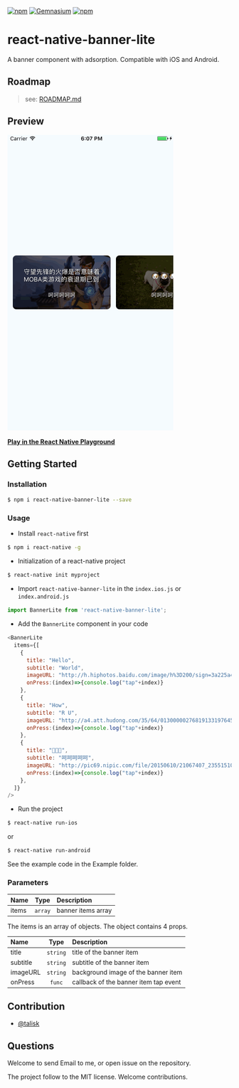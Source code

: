 [![npm](https://img.shields.io/npm/v/react-native-banner-lite.svg?style=flat)]()
[![Gemnasium](https://img.shields.io/gemnasium/mathiasbynens/he.svg)]()
[![npm](https://img.shields.io/npm/l/express.svg)]()

# react-native-banner-lite

A banner component with adsorption. Compatible with iOS and Android.

## Roadmap

> see: [ROADMAP.md](ROADMAP.md)

## Preview

![](/Preview/p01.gif)

**[Play in the React Native Playground](https://rnplay.org/apps/-Ks6Lg)**

## Getting Started

### Installation

```bash
$ npm i react-native-banner-lite --save
```

### Usage

- Install `react-native` first

```bash
$ npm i react-native -g
```

- Initialization of a react-native project

```bash
$ react-native init myproject
```

- Import `react-native-banner-lite` in the `index.ios.js` or `index.android.js`

```javascript
import BannerLite from 'react-native-banner-lite';
```

- Add the `BannerLite` component in your code

```javascript
<BannerLite
  items={[
    {
      title: "Hello",
      subtitle: "World",
      imageURL: "http://h.hiphotos.baidu.com/image/h%3D200/sign=3a225a4129a4462361caa262a8227246/30adcbef76094b36fbaf3bd6aacc7cd98d109dcf.jpg",
      onPress:(index)=>{console.log("tap"+index)}
    },
    {
      title: "How",
      subtitle: "R U",
      imageURL: "http://a4.att.hudong.com/35/64/01300000276819133197645554930.jpg",
      onPress:(index)=>{console.log("tap"+index)}
    },
    {
      title: "🐶🐶🐶",
      subtitle: "呵呵呵呵呵",
      imageURL: "http://pic69.nipic.com/file/20150610/21067407_235515103000_2.jpg",
      onPress:(index)=>{console.log("tap"+index)}
    },
  ]}
/>
```

- Run the project

```bash
$ react-native run-ios
```

or

```bash
$ react-native run-android
```

See the example code in the Example folder.

### Parameters

| Name  |  Type   | Description        |
| :---- | :-----: | :----------------- |
| items | `array` | banner items array |

The items is an array of objects. The object contains 4 props.

| Name     |   Type   | Description                           |
| :------- | :------: | :------------------------------------ |
| title    | `string` | title of the banner item              |
| subtitle | `string` | subtitle of the banner item           |
| imageURL | `string` | background image of the banner item   |
| onPress  |  `func`  | callback of the banner item tap event |

## Contribution

- [@talisk](mailto:talisk@talisk.cn)

## Questions

Welcome to send Email to me, or open issue on the repository.

The project follow to the MIT license. Welcome contributions.
